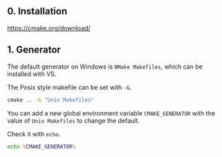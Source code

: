## 0. Installation
https://cmake.org/download/


## 1. Generator
The default generator on Windows is `NMake Makefiles`, which can be installed with VS.

The Posix style makefile can be set with `-G`.
```bat
cmake .. -G "Unix Makefiles"
```

You can add a new global environment variable `CMAKE_GENERATOR` with the value of `Unix Makefiles` to change the default.

Check it with `echo`.
```bat
echo %CMAKE_GENERATOR%
```